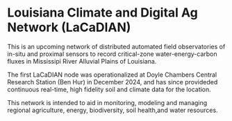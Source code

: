 
# Louisiana Climate and Digital Ag Network (LaCaDIAN)

This is an upcoming network of distributed automated field observatories of in-situ and proximal sensors 
to record critical-zone water-energy-carbon fluxes in Mississipi River Alluvial Plains of Louisiana.

The first LaCaDIAN node was operationalized at Doyle Chambers Central Research Station (Ben Hur) in 
December 2024, and has since provideded continuous real-time, high fidelity soil and climate data for the 
location.

This network is intended to aid in monitoring, modeling and managing regional agriculture, energy,
biodiversity, soil health,and water resources.

